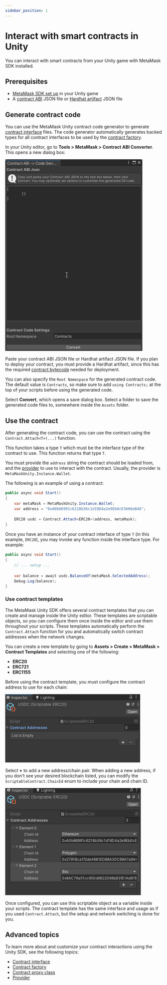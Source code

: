 ```yaml
---
sidebar_position: 1
---
```


# Interact with smart contracts in Unity

You can interact with smart contracts from your Unity game with MetaMask SDK installed.

## Prerequisites

- [MetaMask SDK set up](../../connect/set-up-sdk/gaming/unity.md) in your Unity game
- A [contract ABI](../index.md#contract-abi) JSON file or
  [Hardhat artifact](https://hardhat.org/hardhat-runner/docs/advanced/artifacts#compilation-artifacts)
  JSON file

## Generate contract code

You can use the MetaMask Unity contract code generator to generate
[contract interface](contract-interface.md) files.
The code generator automatically generates backed types for all contract interfaces to be used by
the [contract factory](contract-factory.md#backed-type-contract-factory).

In your Unity editor, go to **Tools > MetaMask > Contract ABI Converter**.
This opens a new dialog box:

<p align="center">

![dialog](../../../assets/contract-abi-converter-dialog.png)

</p>

Paste your contract ABI JSON file or Hardhat artifact JSON file.
If you plan to deploy your contract, you must provide a Hardhat artifact, since this
has the required [contract bytecode](../index.md#contract-bytecode) needed for deployment.

You can also specify the `Root Namespace` for the generated contract code.
The default value is `Contracts`, so make sure to add `using Contracts;` at the top of your scripts
before using the generated code.

Select **Convert**, which opens a save dialog box.
Select a folder to save the generated code files to, somewhere inside the `Assets` folder.

## Use the contract

After generating the contract code, you can use the contract using the
`Contract.Attach<T>(...)` function.

This function takes a type `T` which must be the interface type of the contract to use.
This function returns that type `T`.

You must provide the `address` string the contract should be loaded from, and the
[provider](contract-provider.md) to use to interact with the contract.
Usually, the provider is `MetaMaskUnity.Instance.Wallet`.

The following is an example of using a contract:

```csharp
public async void Start()
{
	var metaMask = MetaMaskUnity.Instance.Wallet;
	var address = "0xA0b86991c6218b36c1d19D4a2e9Eb0cE3606eB48";
	
	ERC20 usdc = Contract.Attach<ERC20>(address, metaMask);
}
```

Once you have an instance of your contract interface of type `T` (in this example, `ERC20`), you may
invoke any function inside the interface type.
For example:

```csharp
public async void Start()
{
	// ... setup ...

	var balance = await usdc.BalanceOf(metaMask.SelectedAddress);
	Debug.Log(balance);
}
```

### Use contract templates

The MetaMask Unity SDK offers several contract templates that you can create and manage inside the
Unity editor.
These templates are scriptable objects, so you can configure them once inside the editor and use
them throughout your scripts.
These templates automatically perform the `Contract.Attach` function for you and automatically
switch contract addresses when the network changes.

You can create a new template by going to **Assets > Create > MetaMask > Contract Templates** and
selecting one of the following:

- **ERC20**
- **ERC721**
- **ERC1155**

Before using the contract template, you must configure the contract address to use for each chain:

<p align="center">

![empty template](../../../assets/unity-empty-template.png)

</p>

Select **+** to add a new address/chain pair.
When adding a new address, if you don't see your desired blockchain listed, you can modify the
`ScriptableContract.ChainId` enum to include your chain and chain ID.

<p align="center">

![full template](../../../assets/unity-example-template.png)

</p>

Once configured, you can use this scriptable object as a variable inside your scripts.
The contract template has the same interface and usage as if you used `Contract.Attach`, but the
setup and network switching is done for you.

## Advanced topics

To learn more about and customize your contract interactions using the Unity SDK, see the following topics:

- [Contract interface](contract-interface.md)
- [Contract factory](contract-factory.md)
- [Contract proxy class](contract-proxy-class.md)
- [Provider](contract-provider.md)
